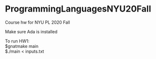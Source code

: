 # ProgrammingLanguagesNYU20Fall
Course hw for NYU PL 2020 Fall

Make sure Ada is installed

To run HW1: <br>
$gnatmake main <br>
$./main < inputs.txt

